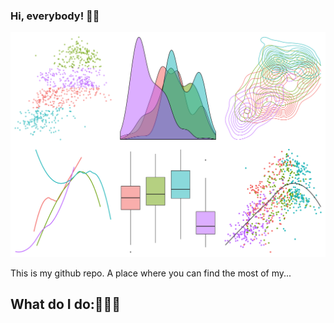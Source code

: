 ### Hi, everybody! 👋🏻

![image](img/background.png) 

This is my github repo. A place where you can find the most of my...

## What do I do:🧑🏼‍💻
